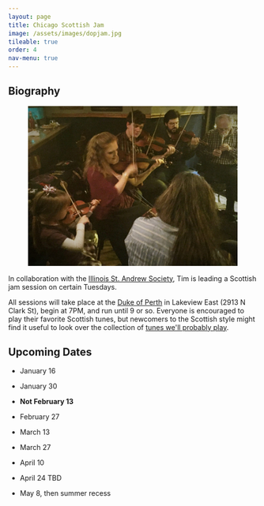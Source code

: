 ```yaml
---
layout: page
title: Chicago Scottish Jam
image: /assets/images/dopjam.jpg
tileable: true
order: 4
nav-menu: true
---
```


<h2>Biography</h2>

<figure class="image right">
  <a href="/assets/images/dopjam.jpg">
    <img src="/assets/images/dopjam.jpg">
  </a>
</figure>

In collaboration with the [Illinois St. Andrew Society](http://www.chicagoscots.org/), Tim is leading a Scottish jam
session on certain Tuesdays.

All sessions will take place at the [Duke of Perth](http://dukeofperth.com/) in Lakeview East (2913 N Clark St), begin
at 7PM, and run until 9 or so.  Everyone is encouraged to play their favorite Scottish tunes, but newcomers to the
Scottish style might find it useful to look over the collection of [tunes we'll probably play](/assets/docs/jam-tunes.pdf).

## Upcoming Dates

* January 16

* January 30

* **Not February 13**

* February 27

* March 13

* March 27

* April 10

* April 24 TBD

* May 8, then summer recess

